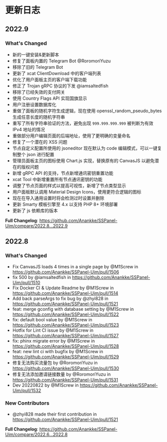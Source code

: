 # 更新日志

## 2022.9
### What's Changed
* 新的一键安装&更新脚本
* 修复了面板内置的 Telegram Bot @RoromoriYuzu
* 移除了旧的 Telegram Bot
* 更新了 xcat ClientDownload 中的客户端列表
* 优化了用户面板主页的客户端下载功能
* 修正了 Trojan gRPC 协议的下发 @iamsaltedfish
* 移除了已经失效的支付网关
* 使用 Country Flags API 实现国旗显示
* 用户注册设置数据库化
* 重做了面板的随机字符生成逻辑，现在使用 openssl_random_pseudo_bytes 生成任意长度的随机字符串
* 重写了所有字符串验证的方法，避免出现 `999.999.999.999` 被判断为有效 IPv4 地址的情况
* 重做部分用户编辑页面的后端地址，使用了更明确的变量命名
* 修复了一个潜在的 XSS 问题
* 节点自定义配置所使用的 jsoneditor 现在默认为 code 编辑模式，可以一键复制整个 json 进行配置
* 管理员面板主页的图标使用 Chart.js 实现，替换原有的 CanvasJS 以避免潜在的版权问题
* 新增 gRPC API 的支持，节点新增通讯密钥重置功能
* xcat Tool 中新增重置所有节点通讯密钥的功能
* 调整了节点页面的样式以提高可视性，新增了节点类型显示
* 用户面板默认调用 Material Design Icons，使用更符合逻辑的图标
* 现在在导入通用设置时将会检测过时设置并删除
* 更新 Smarty 模板引擎至 4.x 以支持 PHP 8+ 环境部署
* 更新了 js 依赖库的版本 

**Full Changelog**: https://github.com/Anankke/SSPanel-Uim/compare/2022.8...2022.9

## 2022.8

### What's Changed
* Fix CanvasJS loads 4 times in a single page by @M1Screw in https://github.com/Anankke/SSPanel-Uim/pull/1506
* fix 500 by @iamsaltedfish in https://github.com/Anankke/SSPanel-Uim/pull/1510
* Fix Docker CI & Update Readme by @M1Screw in https://github.com/Anankke/SSPanel-Uim/pull/1514
* Add back parseArgs to fix bug by @zhyi828 in https://github.com/Anankke/SSPanel-Uim/pull/1521
* feat: merge gconfig with database setting by @M1Screw in https://github.com/Anankke/SSPanel-Uim/pull/1522
* fix: default bool value by @M1Screw in https://github.com/Anankke/SSPanel-Uim/pull/1523
* Hotfix for Lint CI issue by @M1Screw in https://github.com/Anankke/SSPanel-Uim/pull/1527
* fix: phinx migrate error by @M1Screw in https://github.com/Anankke/SSPanel-Uim/pull/1528
* feat: new lint ci with bugfix by @M1Screw in https://github.com/Anankke/SSPanel-Uim/pull/1529
* 修复无法购买流量包 by @RoromoriYuzu in https://github.com/Anankke/SSPanel-Uim/pull/1530
* 修复无法添加邀请链接数量 by @RoromoriYuzu in https://github.com/Anankke/SSPanel-Uim/pull/1531
* Dev 20220822 by @M1Screw in https://github.com/Anankke/SSPanel-Uim/pull/1532

### New Contributors
* @zhyi828 made their first contribution in https://github.com/Anankke/SSPanel-Uim/pull/1521

**Full Changelog**: https://github.com/Anankke/SSPanel-Uim/compare/2022.6...2022.8
